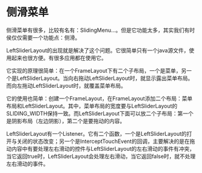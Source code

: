 侧滑菜单
===========

侧滑菜单有很多，比较有名有：SlidingMenu...。但是它功能太多，其实我们有时侯仅仅需要一个功能点：侧滑。

LeftSliderLayout的出现就是解决了这个问题。它很简单只有一个java源文件，使用起来也很方便。有很多应用都在使用它。

它实现的原理很简单：在一个FrameLayout下有二个子布局，一个是菜单，另一个是LeftSliderLayout。当向右拖动LeftSliderLayout时，就显示露出菜单布局。而向左拖动LeftSliderLayout时，就覆盖菜单布局。


它的使用也简单：创建一个FrameLayout，在FrameLayout添加二个布局：菜单布局和LeftSliderLayout。其中，菜单布局的宽度要与LeftSliderLayout的SLIDING_WIDTH保持一致。而LeftSliderLayout下面可以放二个子布局：第一个是阴影布局（左边阴影），第二个是要拖动的内容。

LeftSliderLayout有一个Listener。它有二个函数，一个是LeftSliderLayout的打开与关闭的状态改变；另一个是InterceptTouchEvent的回调，主要解决的是在拖动内容中有要处理左右滑动的控件与LeftSliderLayout的左右滑动的事件有冲突，当它返回true时，LeftSliderLayout会处理左右滑动，当它返回false时，就不处理左右滑动的事件。

